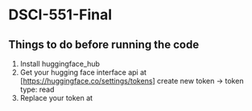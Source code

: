 # DSCI-551-Final

## Things to do before running the code
1. Install huggingface_hub
2. Get your hugging face interface api at [https://huggingface.co/settings/tokens]
   create new token -> token type: read
3. Replace your token at 
